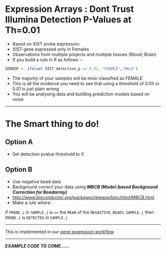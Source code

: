Expression Arrays : Dont Trust Illumina Detection P-Values at Th=0.01
======================================================================

- Based on XIST probe expression.
- XIST gene expressed only in Females
- Observations from multiple projects and multiple tissues (Blood, Brain)
- If you build a rule in R as follows :- 

```R
GENDER <- ifelse( XIST_detection_p <= 0.01, "FEAMLE","MALE")
```

- The majority of your samples will be miss-classified as FEMALE
- This is all the evidence you need to see that using a threshold of 0.05 or 0.01 is just plain wrong
- You will be analysing data and building prediction models based on noise

******

The Smart thing to do!
======================================================

## Option A

- Set detection pvalue threshold to 0

## Option B

- Use negative bead data
- Background correct your data using ***MBCB (Model-based Background Correction for Beadarray)***
- http://www.bioconductor.org/packages/release/bioc/html/MBCB.html
- Make a rule where:

if `PROBE.i` in `SAMPLE.j` is `>=` the `MEAN` of the `NEGAVTIVE_BEADS.SAMPLE.j` then `PROBE.i` is `DETECTED` in `SAMPLE.j`
**********

This is implemented in our [gene expression workflow]()

*****

***EXAMPLE CODE TO COME......***

